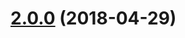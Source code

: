 <a name="2.0.0"></a>
# [2.0.0](https://github.com/nfroidure/UTF8.js/compare/v1.0.0...v2.0.0) (2018-04-29)



